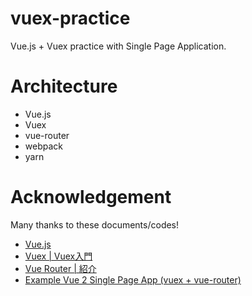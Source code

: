 # vuex-practice

Vue.js + Vuex practice with Single Page Application.


# Architecture

* Vue.js
* Vuex
* vue-router
* webpack
* yarn

# Acknowledgement

Many thanks to these documents/codes!

* [Vue.js](https://jp.vuejs.org/v2/guide/)
* [Vuex | Vuex入門](https://vuex.vuejs.org/ja/guide/)
* [Vue Router | 紹介](https://router.vuejs.org/ja/)
* [Example Vue 2 Single Page App (vuex + vue-router)](https://github.com/skyronic/vue-spa)
